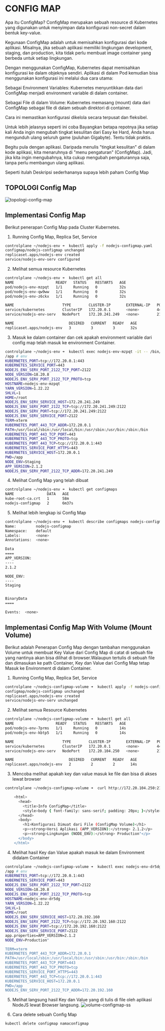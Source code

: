 # CONFIG MAP
Apa itu ConfigMap? ConfigMap merupakan sebuah resource di Kubernetes yang digunakan untuk menyimpan data konfigurasi non-secret dalam bentuk key-value.

Kegunaan ConfigMap adalah untuk memisahkan konfigurasi dari kode aplikasi. Misalnya, jika sebuah aplikasi memiliki lingkungan development, staging, dan production, kita tidak perlu membuat image container yang berbeda untuk setiap lingkungan.

Dengan menggunakan ConfigMap, Kubernetes dapat memisahkan konfigurasi ke dalam objeknya sendiri. Aplikasi di dalam Pod kemudian bisa menggunakan konfigurasi ini melalui dua cara utama:

Sebagai Environment Variables: Kubernetes menyuntikkan data dari ConfigMap menjadi environment variable di dalam container.

Sebagai File di dalam Volume: Kubernetes memasang (mount) data dari ConfigMap sebagai file di dalam sebuah direktori di container.

Cara ini memastikan konfigurasi dikelola secara terpusat dan fleksibel.

Untuk lebih jelasnya seperti ini coba Bayangkan betapa repotnya jika setiap kali Anda ingin mengubah tingkat kesulitan dari Easy ke Hard, Anda harus mengunduh ulang seluruh game (puluhan Gigabyte). Tentu tidak praktis.

Begitu pula dengan aplikasi. Daripada menulis "tingkat kesulitan" di dalam kode aplikasi, kita menaruhnya di "menu pengaturan" (ConfigMap). Jadi, jika kita ingin mengubahnya, kita cukup mengubah pengaturannya saja, tanpa perlu membangun ulang aplikasi.

Seperti itulah Deskripsi sederhananya supaya lebih paham Config Map


## TOPOLOGI Config Map
![topologi-config-map](./image/topologi-config-map.png)

## Implementasi Config Map
Berikut penerapan Config Map pada Cluster Kubernetes.

1. Running Config Map, Replica Set, Service
```bash
controlplane ~/nodejs-env ➜  kubectl apply -f nodejs-configmap.yaml 
configmap/nodejs-configmap unchanged
replicaset.apps/nodejs-env created
service/nodejs-env-serv configured
```

2. Melihat semua resource Kubernetes 
```bash
controlplane ~/nodejs-env ➜  kubectl get all
NAME                   READY   STATUS    RESTARTS   AGE
pod/nodejs-env-mzpqt   1/1     Running   0          32s
pod/nodejs-env-qw9ww   1/1     Running   0          32s
pod/nodejs-env-z6ckx   1/1     Running   0          32s

NAME                      TYPE        CLUSTER-IP       EXTERNAL-IP   PORT(S)          AGE
service/kubernetes        ClusterIP   172.20.0.1       <none>        443/TCP          55m
service/nodejs-env-serv   NodePort    172.20.241.249   <none>        2122:30002/TCP   3m44s

NAME                         DESIRED   CURRENT   READY   AGE
replicaset.apps/nodejs-env   3         3         3       32s
```

3. Masuk ke dalam container dan cek apakah environment variable dari config map telah masuk ke environment Container.
```bash
controlplane ~/nodejs-env ➜  kubectl exec nodejs-env-mzpqt -it -- /bin/sh
/app # env
KUBERNETES_PORT=tcp://172.20.0.1:443
KUBERNETES_SERVICE_PORT=443
NODEJS_ENV_SERV_PORT_2122_TCP_PORT=2122
NODE_VERSION=18.20.8
NODEJS_ENV_SERV_PORT_2122_TCP_PROTO=tcp
HOSTNAME=nodejs-env-mzpqt
YARN_VERSION=1.22.22
SHLVL=1
HOME=/root
NODEJS_ENV_SERV_SERVICE_HOST=172.20.241.249
NODEJS_ENV_SERV_PORT_2122_TCP=tcp://172.20.241.249:2122
NODEJS_ENV_SERV_PORT=tcp://172.20.241.249:2122
NODEJS_ENV_SERV_SERVICE_PORT=2122
TERM=xterm
KUBERNETES_PORT_443_TCP_ADDR=172.20.0.1
PATH=/usr/local/sbin:/usr/local/bin:/usr/sbin:/usr/bin:/sbin:/bin
KUBERNETES_PORT_443_TCP_PORT=443
KUBERNETES_PORT_443_TCP_PROTO=tcp
KUBERNETES_PORT_443_TCP=tcp://172.20.0.1:443
KUBERNETES_SERVICE_PORT_HTTPS=443
KUBERNETES_SERVICE_HOST=172.20.0.1
PWD=/app
NODE_ENV=Staging
APP_VERSION=2.1.2
NODEJS_ENV_SERV_PORT_2122_TCP_ADDR=172.20.241.249
```

4. Melihat Config Map yang telah dibuat
```bash
controlplane ~/nodejs-env ➜  kubectl get configmaps 
NAME               DATA   AGE
kube-root-ca.crt   1      58m
nodejs-configmap   2      6m37s
```

5. Melihat lebih lengkap isi Config Map
```bash
controlplane ~/nodejs-env ➜  kubectl describe configmaps nodejs-configmap 
Name:         nodejs-configmap
Namespace:    default
Labels:       <none>
Annotations:  <none>

Data
====
APP_VERSION:
----
2.1.2

NODE_ENV:
----
Staging


BinaryData
====

Events:  <none>
```  

## Implementasi Config Map With Volume (Mount Volume)
Berikut adalah Penerapan Config Map dengan tambahan menggunakan Volume untuk membuat Key Value dari Config Map di catat di sebuah file yang nantinya akan bisa dilihat di browser.Walaupun tertulis di sebuah file dan dimasukan ke path Container, Key dan Value dari Config Map tetap Masuk ke Environment di dalam Container.

1. Running Config Map, Replica Set, Service
```bash
controlplane ~/nodejs-configmap-volume ➜  kubectl apply -f nodejs-configmap-volume.yaml 
configmap/nodejs-configmap unchanged
replicaset.apps/nodejs-env created
service/nodejs-env-serv unchanged
```

2. Melihat semua Resource Kubernetes
```bash
controlplane ~/nodejs-configmap-volume ➜  kubectl get all
NAME                   READY   STATUS    RESTARTS   AGE
pod/nodejs-env-7prms   1/1     Running   0          14s
pod/nodejs-env-kbtp5   1/1     Running   0          14s

NAME                      TYPE        CLUSTER-IP       EXTERNAL-IP   PORT(S)          AGE
service/kubernetes        ClusterIP   172.20.0.1       <none>        443/TCP          26m
service/nodejs-env-serv   NodePort    172.20.104.250   <none>        2122:30003/TCP   4m35s

NAME                         DESIRED   CURRENT   READY   AGE
replicaset.apps/nodejs-env   2         2         2       14s
```

3. Mencoba melihat apakah key dan value masuk ke file dan bisa di akses lewat browser
```bash
controlplane ~/nodejs-configmap-volume ➜  curl http://172.20.104.250:2122/

    <html>
      <head>
        <title>Info ConfigMap</title>
        <style>body { font-family: sans-serif; padding: 20px; }</style>
      </head>
      <body>
        <h1>Konfigurasi Dimuat dari File (ConfigMap Volume)</h1>
        <p><strong>Versi Aplikasi (APP_VERSION):</strong> 2.1.2</p>
        <p><strong>Lingkungan (NODE_ENV):</strong> Production"</p>
      </body>
    </html>
```

4. Melihat hasil Key dan Value apakah masuk ke dalam Environment didalam Container
```bash
controlplane ~/nodejs-configmap-volume ➜  kubectl exec nodejs-env-dr5dg -it -- /bin/sh
/app # env
KUBERNETES_PORT=tcp://172.20.0.1:443
KUBERNETES_SERVICE_PORT=443
NODEJS_ENV_SERV_PORT_2122_TCP_PORT=2122
NODE_VERSION=18.20.8
NODEJS_ENV_SERV_PORT_2122_TCP_PROTO=tcp
HOSTNAME=nodejs-env-dr5dg
YARN_VERSION=1.22.22
SHLVL=1
HOME=/root
NODEJS_ENV_SERV_SERVICE_HOST=172.20.192.160
NODEJS_ENV_SERV_PORT_2122_TCP=tcp://172.20.192.160:2122
NODEJS_ENV_SERV_PORT=tcp://172.20.192.160:2122
NODEJS_ENV_SERV_SERVICE_PORT=2122
app.properties=APP_VERSION=2.1.2
NODE_ENV=Production"

TERM=xterm
KUBERNETES_PORT_443_TCP_ADDR=172.20.0.1
PATH=/usr/local/sbin:/usr/local/bin:/usr/sbin:/usr/bin:/sbin:/bin
KUBERNETES_PORT_443_TCP_PORT=443
KUBERNETES_PORT_443_TCP_PROTO=tcp
KUBERNETES_SERVICE_PORT_HTTPS=443
KUBERNETES_PORT_443_TCP=tcp://172.20.0.1:443
KUBERNETES_SERVICE_HOST=172.20.0.1
PWD=/app
NODEJS_ENV_SERV_PORT_2122_TCP_ADDR=172.20.192.160
```

5. Melihat langsung hasil Key dan Value yang di tulis di file oleh aplikasi NodeJS lewat Browser langsung.
![volume-configmap-ss](./image/config-map-volume.png)

6. Cara delete sebuah Config Map
```bash
kubectl delete configmap namaconfigmap
```